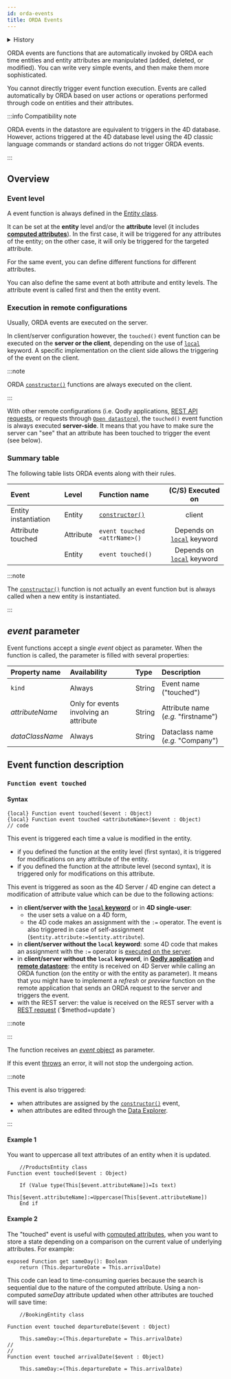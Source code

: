 ```yaml
---
id: orda-events
title: ORDA Events
---
```


<details><summary>History</summary>

|Release|Changes|
|---|---|
|20 R10|Added
</details>


ORDA events are functions that are automatically invoked by ORDA each time entities and entity attributes are manipulated (added, deleted, or modified). You can write very simple events, and then make them more sophisticated.

You cannot directly trigger event function execution. Events are called automatically by ORDA based on user actions or operations performed through code on entities and their attributes.





:::info Compatibility note

ORDA events in the datastore are equivalent to triggers in the 4D database. However, actions triggered at the 4D database level using the 4D classic language commands or standard actions do not trigger ORDA events. 

:::


## Overview

### Event level

A event function is always defined in the [Entity class](../ORDA/ordaClasses.md#entity-class). 

It can be set at the **entity** level and/or the **attribute** level (it includes [**computed attributes**](../ORDA/ordaClasses.md#computed-attributes)). In the first case, it will be triggered for any attributes of the entity; on the other case, it will only be triggered for the targeted attribute. 

For the same event, you can define different functions for different attributes. 

You can also define the same event at both attribute and entity levels. The attribute event is called first and then the entity event.



### Execution in remote configurations

Usually, ORDA events are executed on the server. 

In client/server configuration however, the `touched()` event function can be executed on the **server or the client**, depending on the use of [`local`](../ORDA/ordaClasses.md#local-functions) keyword. A specific implementation on the client side allows the triggering of the event on the client. 

:::note

ORDA [`constructor()`](../ORDA/ordaClasses.md#class-constructor) functions are always executed on the client. 

:::

With other remote configurations (i.e. Qodly applications, [REST API requests](../REST/REST_requests.md), or requests through [`Open datastore`](../commands/open-datastore.md)), the `touched()` event function is always executed **server-side**. It means that you have to make sure the server can "see" that an attribute has been touched to trigger the event (see below). 


### Summary table

The following table lists ORDA events along with their rules. 

| Event  | Level    | Function name   |  (C/S) Executed on |
| :--------------- |:--------------- | :----- | :-----: |
| Entity instantiation  | Entity      |   [`constructor()`](./ordaClasses.md#class-constructor-1) |   client | 
| Attribute touched  | Attribute    |    `event touched <attrName>()`  | Depends on [`local`](../ORDA/ordaClasses.md#local-functions) keyword | 
|   | Entity   |   `event touched()`  | Depends on [`local`](../ORDA/ordaClasses.md#local-functions) keyword | 

:::note

The [`constructor()`](./ordaClasses.md#class-constructor-1) function is not actually an event function but is always called when a new entity is instantiated. 

:::

## *event* parameter

Event functions accept a single *event* object as parameter. When the function is called, the parameter is filled with several properties:

| Property name  | Availability  | Type        | Description        | 
| :--------------- |:---------------  |:--------------- | :--------------- | 
| `kind`  | Always   |    String  | Event name ("touched")          |    
| *attributeName*  | Only for events involving an attribute  |    String  |  Attribute name (*e.g.* "firstname")          |      
| *dataClassName*  | Always       |    String          |  Dataclass name (*e.g.* "Company")          |      


## Event function description


### `Function event touched`

#### Syntax

```4d
{local} Function event touched($event : Object)
{local} Function event touched <attributeName>($event : Object)
// code
```

This event is triggered each time a value is modified in the entity.

- if you defined the function at the entity level (first syntax), it is triggered for modifications on any attribute of the entity. 
- if you defined the function at the attribute level (second syntax), it is triggered only for modifications on this attribute.

This event is triggered as soon as the 4D Server / 4D engine can detect a modification of attribute value which can be due to the following actions:

- in **client/server with the [`local` keyword](../ORDA/ordaClasses.md#local-functions)** or in **4D single-user**:
    - the user sets a value on a 4D form,
    - the 4D code makes an assignment with the `:=` operator. The event is also triggered in case of self-assignment (`$entity.attribute:=$entity.attribute`).
- in **client/server without the `local` keyword**: some 4D code that makes an assignment with the `:=` operator is [executed on the server](../commands-legacy/execute-on-server.md).
- in **client/server without the `local` keyword**, in **[Qodly application](https://developer.qodly.com/docs)** and **[remote datastore](../commands/open-datastore.md)**: the entity is received on 4D Server while calling an ORDA function (on the entity or with the entity as parameter). It means that you might have to implement a *refresh* or *preview* function on the remote application that sends an ORDA request to the server and triggers the event.
- with the REST server: the value is received on the REST server with a [REST request](../REST/$method.md#methodupdate) (`$method=update`)

:::note


:::

The function receives an [*event* object](#event-parameter) as parameter. 

If this event [throws](../commands-legacy/throw.md) an error, it will not stop the undergoing action. 

:::note

This event is also triggered:
- when attributes are assigned by the [`constructor()`](./ordaClasses.md#class-constructor-1) event,
- when attributes are edited through the [Data Explorer](../Admin/dataExplorer.md). 

:::

#### Example 1

You want to uppercase all text attributes of an entity when it is updated.


```4d
    //ProductsEntity class
Function event touched($event : Object)
	
	If (Value type(This[$event.attributeName])=Is text)
		This[$event.attributeName]:=Uppercase(This[$event.attributeName])
	End if 
```


#### Example 2

The "touched" event is useful with [computed attributes](../ORDA/ordaClasses.md#computed-attributes), when you want to store a state depending on a comparison on the current value of underlying attributes. For example:

```4d
exposed Function get sameDay(): Boolean
    return (This.departureDate = This.arrivalDate)
```

This code can lead to time-consuming queries because the search is sequential due to the nature of the computed attribute. Using a non-computed *sameDay* attribute updated when other attributes are touched will save time:

```4d
    //BookingEntity class

Function event touched departureDate($event : Object) 

    This.sameDay:=(This.departureDate = This.arrivalDate) 
//
//
Function event touched arrivalDate($event : Object) 

    This.sameDay:=(This.departureDate = This.arrivalDate)

```






